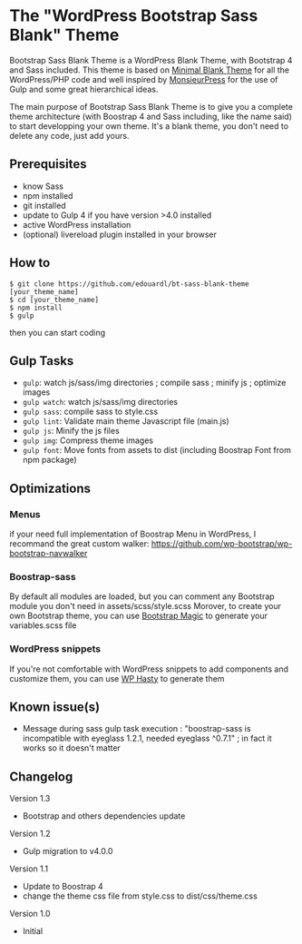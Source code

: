 # The "WordPress Bootstrap Sass Blank" Theme
Bootstrap Sass Blank Theme is a WordPress Blank Theme, with Bootstrap 4 and Sass included. This theme is based on [Minimal Blank Theme](https://github.com/edouardl/minimal-blank-theme) for all the WordPress/PHP code and well inspired by [MonsieurPress](https://github.com/davidmanson/monsieurpress/) for the use of Gulp and some great hierarchical ideas.

The main purpose of Bootstrap Sass Blank Theme is to give you a complete theme architecture (with Boostrap 4 and Sass including, like the name said) to start developping your own theme.
It's a blank theme, you don't need to delete any code, just add yours.


## Prerequisites
- know Sass
- npm installed
- git installed
- update to Gulp 4 if you have version >4.0 installed
- active WordPress installation
- (optional) livereload plugin installed in your browser


## How to
    $ git clone https://github.com/edouardl/bt-sass-blank-theme [your_theme_name]
    $ cd [your_theme_name]
    $ npm install
    $ gulp

then you can start coding


## Gulp Tasks
- `gulp`: watch js/sass/img directories ; compile sass ; minify js ; optimize images
- `gulp watch`: watch js/sass/img directories
- `gulp sass`: compile sass to style.css
- `gulp lint`: Validate main theme Javascript file (main.js)
- `gulp js`: Minify the js files
- `gulp img`: Compress theme images
- `gulp font`:  Move fonts from assets to dist (including Boostrap Font from npm package)


## Optimizations
### Menus
if your need full implementation of Boostrap Menu in WordPress, I recommand the great custom walker: https://github.com/wp-bootstrap/wp-bootstrap-navwalker
### Boostrap-sass
By default all modules are loaded, but you can comment any Bootstrap module you don't need in assets/scss/style.scss
Morover, to create your own Bootstrap theme, you can use [Bootstrap Magic](https://pikock.github.io/bootstrap-magic/) to generate your variables.scss file
### WordPress snippets
If you're not comfortable with WordPress snippets to add components and customize them, you can use [WP Hasty](https://www.wp-hasty.com/) to generate them


## Known issue(s)
- Message during sass gulp task execution : "boostrap-sass is incompatible with eyeglass 1.2.1, needed eyeglass ^0.7.1" ; in fact it works so it doesn't matter


## Changelog
Version 1.3
- Bootstrap and others dependencies update

Version 1.2
- Gulp migration to v4.0.0

Version 1.1
- Update to Boostrap 4
- change the theme css file from style.css to dist/css/theme.css

Version 1.0
- Initial

